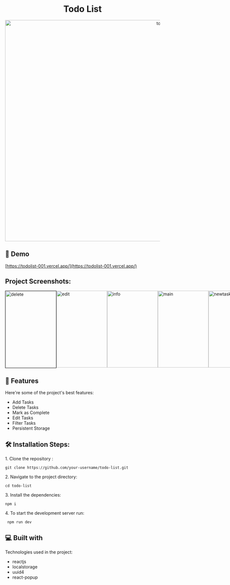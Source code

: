 
<h1 align="center" id="title">Todo List</h1>

<p align="center"><img src="https://socialify.git.ci/slim2me/toDoList/image?description=1&descriptionEditable=This%20simple%20React%20to-do%20list%20app%20enables%20users%20to%20manage%20tasks%20efficiently%20by%20adding%2C%20marking%20as%20completed%2C%20and%20removing%20items.&font=Jost&forks=1&language=1&name=1&owner=1&pattern=Signal&stargazers=1&theme=Dark" alt="toDoList" width="1024" height="720" /></p>

<h2>🚀 Demo</h2>

[https://todolist-001.vercel.app/](https://todolist-001.vercel.app/)

<h2>Project Screenshots:</h2>

<div style="display:flex ">
<img src="https://i.ibb.co/Jyv9fFc/delete.png" alt="delete" border="5" height="250" width="165" style="border:1px solid !important">
<img src="https://i.ibb.co/CJcH6r5/edit.png" alt="edit" border="0" height="250" width="165">
<img src="https://i.ibb.co/6Zdtj7N/info.png" alt="info" border="0" height="250" width="165">
<img src="https://i.ibb.co/54PfPNT/main.png" alt="main" border="0" height="250" width="165">
<img src="https://i.ibb.co/wJVtjhZ/newtask.png" alt="newtask" border="0" height="250" width="165">

</div>
  
  
<h2>🧐 Features</h2>

Here're some of the project's best features:

*   Add Tasks
*   Delete Tasks
*   Mark as Complete
*   Edit Tasks
*   Filter Tasks
*   Persistent Storage

<h2>🛠️ Installation Steps:</h2>

<p>1. Clone the repository :</p>

```
git clone https://github.com/your-username/todo-list.git
```

<p>2. Navigate to the project directory:</p>

```
cd todo-list
```

<p>3. Install the dependencies:</p>

```
npm i
```

<p>4. To start the development server run:</p>

```
 npm run dev
```

  
  
<h2>💻 Built with</h2>

Technologies used in the project:

*   reactjs
*   localstorage
*   uuid4
*   react-popup
